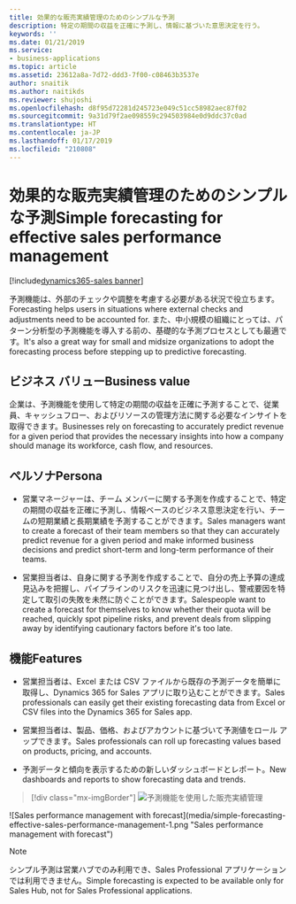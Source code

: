```yaml
---
title: 効果的な販売実績管理のためのシンプルな予測
description: 特定の期間の収益を正確に予測し、情報に基づいた意思決定を行う。
keywords: ''
ms.date: 01/21/2019
ms.service:
- business-applications
ms.topic: article
ms.assetid: 23612a8a-7d72-ddd3-7f00-c08463b3537e
author: snaitik
ms.author: naitikds
ms.reviewer: shujoshi
ms.openlocfilehash: d8f95d72281d245723e049c51cc58982aec87f02
ms.sourcegitcommit: 9a31d79f2ae098559c294503984e0d9ddc37c0ad
ms.translationtype: HT
ms.contentlocale: ja-JP
ms.lasthandoff: 01/17/2019
ms.locfileid: "210808"
---
```

#  <a name="simple-forecasting-for-effective-sales-performance-management"></a><span data-ttu-id="c1513-103">効果的な販売実績管理のためのシンプルな予測</span><span class="sxs-lookup"><span data-stu-id="c1513-103">Simple forecasting for effective sales performance management</span></span> 
[!include[dynamics365-sales banner](../includes/dynamics365-sales.md)]



<span data-ttu-id="c1513-104">予測機能は、外部のチェックや調整を考慮する必要がある状況で役立ちます。</span><span class="sxs-lookup"><span data-stu-id="c1513-104">Forecasting helps users in situations where external checks and adjustments need to be accounted for.</span></span> <span data-ttu-id="c1513-105">また、中小規模の組織にとっては、パターン分析型の予測機能を導入する前の、基礎的な予測プロセスとしても最適です。</span><span class="sxs-lookup"><span data-stu-id="c1513-105">It's also a great way for small and midsize organizations to adopt the forecasting process before stepping up to predictive forecasting.</span></span>

## <a name="business-value"></a><span data-ttu-id="c1513-106">ビジネス バリュー</span><span class="sxs-lookup"><span data-stu-id="c1513-106">Business value</span></span>

<span data-ttu-id="c1513-107">企業は、予測機能を使用して特定の期間の収益を正確に予測することで、従業員、キャッシュフロー、およびリソースの管理方法に関する必要なインサイトを取得できます。</span><span class="sxs-lookup"><span data-stu-id="c1513-107">Businesses rely on forecasting to accurately predict revenue for a given period that provides the necessary insights into how a company should manage its workforce, cash flow, and resources.</span></span>

## <a name="persona"></a><span data-ttu-id="c1513-108">ペルソナ</span><span class="sxs-lookup"><span data-stu-id="c1513-108">Persona</span></span>

-   <span data-ttu-id="c1513-109">営業マネージャーは、チーム メンバーに関する予測を作成することで、特定の期間の収益を正確に予測し、情報ベースのビジネス意思決定を行い、チームの短期業績と長期業績を予測することができます。</span><span class="sxs-lookup"><span data-stu-id="c1513-109">Sales managers want to create a forecast of their team members so that they can accurately predict revenue for a given period and make informed business decisions and predict short-term and long-term performance of their teams.</span></span>

-   <span data-ttu-id="c1513-110">営業担当者は、自身に関する予測を作成することで、自分の売上予算の達成見込みを把握し、パイプラインのリスクを迅速に見つけ出し、警戒要因を特定して取引の失敗を未然に防ぐことができます。</span><span class="sxs-lookup"><span data-stu-id="c1513-110">Salespeople want to create a forecast for themselves to know whether their quota will be reached, quickly spot pipeline risks, and prevent deals from slipping away by identifying cautionary factors before it's too late.</span></span>

## <a name="features"></a><span data-ttu-id="c1513-111">機能</span><span class="sxs-lookup"><span data-stu-id="c1513-111">Features</span></span>

-   <span data-ttu-id="c1513-112">営業担当者は、Excel または CSV ファイルから既存の予測データを簡単に取得し、Dynamics 365 for Sales アプリに取り込むことができます。</span><span class="sxs-lookup"><span data-stu-id="c1513-112">Sales professionals can easily get their existing forecasting data from Excel or CSV files into the Dynamics 365 for Sales app.</span></span>

-   <span data-ttu-id="c1513-113">営業担当者は、製品、価格、およびアカウントに基づいて予測値をロール アップできます。</span><span class="sxs-lookup"><span data-stu-id="c1513-113">Sales professionals can roll up forecasting values based on products, pricing, and accounts.</span></span>

-   <span data-ttu-id="c1513-114">予測データと傾向を表示するための新しいダッシュボードとレポート。</span><span class="sxs-lookup"><span data-stu-id="c1513-114">New dashboards and reports to show forecasting data and trends.</span></span>

  > [!div class="mx-imgBorder"]
  > <span data-ttu-id="c1513-115">![予測機能を使用した販売実績管理](media/simple-forecasting-effective-sales-performance-management-1.png "予測機能を使用した販売実績管理")
<!-- picture --></span><span class="sxs-lookup"><span data-stu-id="c1513-115">![Sales performance management with forecast](media/simple-forecasting-effective-sales-performance-management-1.png "Sales performance management with forecast")
<!-- picture --></span></span>


> [!NOTE]
> <span data-ttu-id="c1513-116">シンプル予測は営業ハブでのみ利用でき、Sales Professional アプリケーションでは利用できません。</span><span class="sxs-lookup"><span data-stu-id="c1513-116">Simple forecasting is expected to be available only for Sales Hub, not for Sales Professional applications.</span></span>

